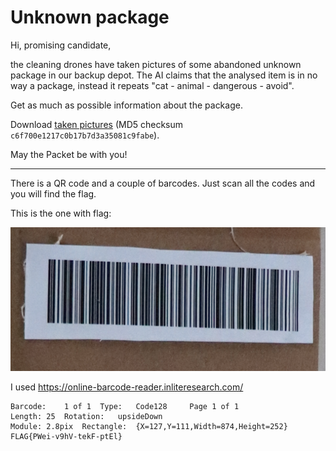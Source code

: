 # Unknown package

Hi, promising candidate,

the cleaning drones have taken pictures of some abandoned unknown package in our backup depot. The AI claims that the
analysed item is in no way a package, instead it repeats "cat - animal - dangerous - avoid".

Get as much as possible information about the package.

Download [taken pictures](https://owncloud.cesnet.cz/index.php/s/YxcC6BP430nR5en) (MD5
checksum `c6f700e1217c0b17b7d3a35081c9fabe`).

May the Packet be with you!

---

There is a QR code and a couple of barcodes. Just scan all the codes and you will find the flag.

This is the one with flag:

![](barcode.jpg)

I used https://online-barcode-reader.inliteresearch.com/

```
Barcode:	1 of 1	Type:	Code128		Page 1 of 1
Length:	25	Rotation:	upsideDown
Module:	2.8pix	Rectangle:	{X=127,Y=111,Width=874,Height=252}
FLAG{PWei-v9hV-tekF-ptEl}
```